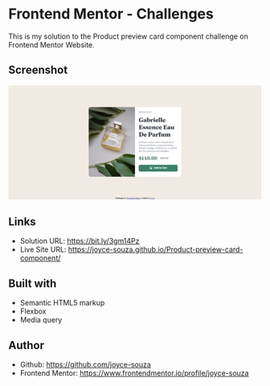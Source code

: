 # Frontend Mentor - Challenges

This is my solution to the Product preview card component challenge on Frontend Mentor Website.

## Screenshot

![Product preview card component - desktop](images/screenshot-desktop.png)

## Links

- Solution URL: https://bit.ly/3gm14Pz
- Live Site URL: https://joyce-souza.github.io/Product-preview-card-component/

## Built with

- Semantic HTML5 markup
- Flexbox
- Media query

## Author

- Github: https://github.com/joyce-souza
- Frontend Mentor: https://www.frontendmentor.io/profile/joyce-souza
